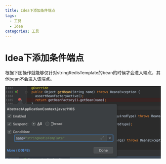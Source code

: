 ```yaml
---
title: Idea下添加条件端点
tags: 
  - 工具
  - Idea
categories: 工具
---
```




# Idea下添加条件端点

根据下图操作就能够仅针对stringRedisTemplate的bean的时候才会进入端点，其他bean不会进入该端点。

![image-20190506145317749](Idea下添加条件端点.assets/006tNc79ly1g2rlo6q0ihj30wc0f0q5i.jpg)

